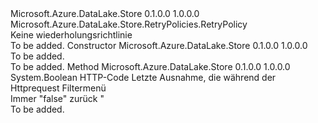 <Type Name="NoRetryPolicy" FullName="Microsoft.Azure.DataLake.Store.RetryPolicies.NoRetryPolicy">
  <TypeSignature Language="C#" Value="public class NoRetryPolicy : Microsoft.Azure.DataLake.Store.RetryPolicies.RetryPolicy" />
  <TypeSignature Language="ILAsm" Value=".class public auto ansi beforefieldinit NoRetryPolicy extends Microsoft.Azure.DataLake.Store.RetryPolicies.RetryPolicy" />
  <TypeSignature Language="DocId" Value="T:Microsoft.Azure.DataLake.Store.RetryPolicies.NoRetryPolicy" />
  <TypeSignature Language="VB.NET" Value="Public Class NoRetryPolicy&#xA;Inherits RetryPolicy" />
  <TypeSignature Language="F#" Value="type NoRetryPolicy = class&#xA;    inherit RetryPolicy" />
  <AssemblyInfo>
    <AssemblyName>Microsoft.Azure.DataLake.Store</AssemblyName>
    <AssemblyVersion>0.1.0.0</AssemblyVersion>
    <AssemblyVersion>1.0.0.0</AssemblyVersion>
  </AssemblyInfo>
  <Base>
    <BaseTypeName>Microsoft.Azure.DataLake.Store.RetryPolicies.RetryPolicy</BaseTypeName>
  </Base>
  <Interfaces />
  <Docs>
    <summary>
            Keine wiederholungsrichtlinie
            </summary>
    <remarks>To be added.</remarks>
  </Docs>
  <Members>
    <Member MemberName=".ctor">
      <MemberSignature Language="C#" Value="public NoRetryPolicy ();" />
      <MemberSignature Language="ILAsm" Value=".method public hidebysig specialname rtspecialname instance void .ctor() cil managed" />
      <MemberSignature Language="DocId" Value="M:Microsoft.Azure.DataLake.Store.RetryPolicies.NoRetryPolicy.#ctor" />
      <MemberSignature Language="VB.NET" Value="Public Sub New ()" />
      <MemberType>Constructor</MemberType>
      <AssemblyInfo>
        <AssemblyName>Microsoft.Azure.DataLake.Store</AssemblyName>
        <AssemblyVersion>0.1.0.0</AssemblyVersion>
        <AssemblyVersion>1.0.0.0</AssemblyVersion>
      </AssemblyInfo>
      <Parameters />
      <Docs>
        <summary>To be added.</summary>
        <remarks>To be added.</remarks>
      </Docs>
    </Member>
    <Member MemberName="ShouldRetry">
      <MemberSignature Language="C#" Value="public override bool ShouldRetry (int httpCode, Exception ex);" />
      <MemberSignature Language="ILAsm" Value=".method public hidebysig virtual instance bool ShouldRetry(int32 httpCode, class System.Exception ex) cil managed" />
      <MemberSignature Language="DocId" Value="M:Microsoft.Azure.DataLake.Store.RetryPolicies.NoRetryPolicy.ShouldRetry(System.Int32,System.Exception)" />
      <MemberSignature Language="VB.NET" Value="Public Overrides Function ShouldRetry (httpCode As Integer, ex As Exception) As Boolean" />
      <MemberSignature Language="F#" Value="override this.ShouldRetry : int * Exception -&gt; bool" Usage="noRetryPolicy.ShouldRetry (httpCode, ex)" />
      <MemberType>Method</MemberType>
      <AssemblyInfo>
        <AssemblyName>Microsoft.Azure.DataLake.Store</AssemblyName>
        <AssemblyVersion>0.1.0.0</AssemblyVersion>
        <AssemblyVersion>1.0.0.0</AssemblyVersion>
      </AssemblyInfo>
      <ReturnValue>
        <ReturnType>System.Boolean</ReturnType>
      </ReturnValue>
      <Parameters>
        <Parameter Name="httpCode" Type="System.Int32" />
        <Parameter Name="ex" Type="System.Exception" />
      </Parameters>
      <Docs>
        <param name="httpCode">HTTP-Code</param>
        <param name="ex">Letzte Ausnahme, die während der Httprequest Filtermenü</param>
        <summary>
            Immer "false" zurück "
            </summary>
        <returns />
        <remarks>To be added.</remarks>
      </Docs>
    </Member>
  </Members>
</Type>